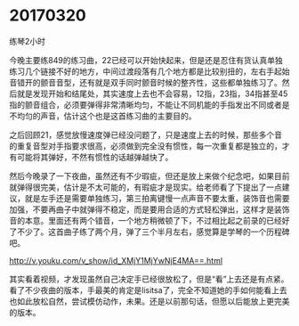 # 20170320

练琴2小时

今晚主要练849的练习曲，22已经可以开始快起来，但是还是忍住有货认真单独练习几个链接不好的地方，中间过渡段落有几个地方都是比较别扭的，左右手起始音错开的颤音音型，还有就是双手同时颤音时候的整齐性，这些都单独练习了。然后就是发现开始和结尾处，其实速度上去也不会容易，12指，23指，34指甚至45指的颤音组合，必须要弹得非常清晰均匀，不能让不同机能的手指发出不同或者是不均匀的声音，估计这个也是这首练习曲的主要目的。

之后回顾21，感觉放慢速度弹已经没问题了，只是速度上去的时候，那些多个音的重复音型对手指要求很高，必须做到完全没有惯性，每一次重复都是独立的，才有可能将其弹好，不然有惯性的话越弹越快了。

然后今晚录了一下夜曲，虽然还有不少瑕疵，但还是放上来做个纪念吧，如果目前就弹得很完美，估计是不太可能的，有瑕疵才是现实。给老师看了下提出了一点建议，就是左手还是需要单独练习，第三拍离键慢一点声音不要太重，装饰音也需要加强，不要再曲子中就弹得不稳定，而是要用合适的方式轻松弹出，这样才是装饰音的本意。里面还有两个错音，一个地方稍微顿了下，不过相比起之前录的已经好了不少了。这首曲子练了两个月，弹了三个半月左右，感觉算是学琴的一个历程碑吧。

http://v.youku.com/v_show/id_XMjY1MjYwNjE4MA==.html

其实看着视频，才发现虽然自己决定手已经很放松了，但是“看”上去还是有点紧。看了不少夜曲的版本，手最美的肯定是lisitsa了，完全不知道她的手如何能看上去也如此放松自然，尝试模仿动作，未果。还是以前那句话，但愿以后能放上更完美的版本。

